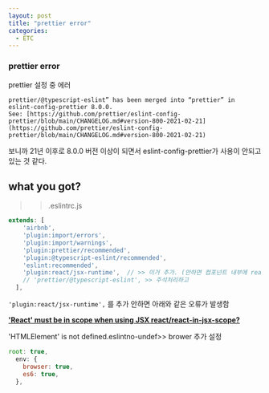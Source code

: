 ```yaml
---
layout: post
title: "prettier error"
categories:
  - ETC
---
```


### prettier error

prettier 설정 중 에러

```
prettier/@typescript-eslint” has been merged into “prettier” in eslint-config-prettier 8.0.0.
See: [https://github.com/prettier/eslint-config-prettier/blob/main/CHANGELOG.md#version-800-2021-02-21](https://github.com/prettier/eslint-config-prettier/blob/main/CHANGELOG.md#version-800-2021-02-21)
```

보니까 21년 이후로 8.0.0 버전 이상이 되면서 eslint-config-prettier가 사용이 안되고 있는 것 같다.

## what you got?

> > .eslintrc.js

```jsx
extends: [
    'airbnb',
    'plugin:import/errors',
    'plugin:import/warnings',
    'plugin:prettier/recommended',
    'plugin:@typescript-eslint/recommended',
    'eslint:recommended',
    'plugin:react/jsx-runtime',  // >> 이거 추가. (안하면 컴포넌트 내부에 react 자동사용을 하는 것 같음)
    // 'prettier/@typescript-eslint', >> 주석처리하고
  ],
```

`'plugin:react/jsx-runtime',` 를 추가 안하면 아래와 같은 오류가 발생함

**['React' must be in scope when using JSX react/react-in-jsx-scope?](https://stackoverflow.com/questions/42640636/react-must-be-in-scope-when-using-jsx-react-react-in-jsx-scope)**

'HTMLElement' is not defined.eslintno-undef>> brower 추가 설정

```jsx
root: true,
  env: {
    browser: true,
    es6: true,
  },
```
